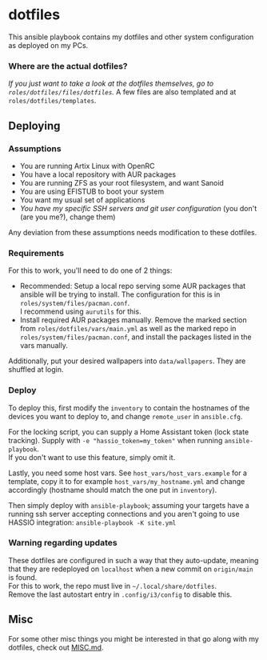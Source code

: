 # dotfiles
This ansible playbook contains my dotfiles and other system configuration as deployed on my PCs.

### Where are the actual dotfiles?
*If you just want to take a look at the dotfiles themselves, go to `roles/dotfiles/files/dotfiles`.*
A few files are also templated and at `roles/dotfiles/templates`.


## Deploying
### Assumptions
- You are running Artix Linux with OpenRC
- You have a local repository with AUR packages
- You are running ZFS as your root filesystem, and want Sanoid
- You are using EFISTUB to boot your system
- You want my usual set of applications
- *You have my specific SSH servers and git user configuration* (you don't (are you me?), change them)

Any deviation from these assumptions needs modification to these dotfiles.

### Requirements
For this to work, you'll need to do one of 2 things:

- Recommended: Setup a local repo serving some AUR packages that ansible will be
trying to install. The configuration for this is in `roles/system/files/pacman.conf`.  
I recommend using `aurutils` for this.
- Install required AUR packages manually. Remove the marked section from
`roles/dotfiles/vars/main.yml` as well as the marked repo in `roles/system/files/pacman.conf`, and install the packages listed in the vars manually. 

Additionally, put your desired wallpapers into `data/wallpapers`. They are shuffled at login.

### Deploy
To deploy this, first modify the `inventory` to contain the hostnames of the devices you want to
deploy to, and change `remote_user` in `ansible.cfg`.  

For the locking script, you can supply a Home Assistant token (lock state tracking). Supply with `-e "hassio_token=my_token"` when running `ansible-playbook`.  
If you don't want to use this feature, simply omit it.

Lastly, you need some host vars. See `host_vars/host_vars.example` for a template, 
copy it to for example `host_vars/my_hostname.yml` and change accordingly (hostname should match
the one put in `inventory`).

Then simply deploy with `ansible-playbook`; assuming your targets have a running ssh server
accepting connections and you aren't going to use HASSIO integration:
`ansible-playbook -K site.yml`

### Warning regarding updates
These dotfiles are configured in such a way that they auto-update, meaning that they are
redeployed on `localhost` when a new commit on `origin/main` is found.  
For this to work, the repo must live in `~/.local/share/dotfiles`.  
Remove the last autostart entry in `.config/i3/config` to disable this.


## Misc
For some other misc things you might be interested in that go along with my dotfiles,
check out [MISC.md](./MISC.md).
